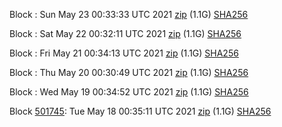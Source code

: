 Block [](https://testnet-insight.dashevo.org/insight/block/): Sun May 23 00:33:33 UTC 2021 [zip](https://dash-bootstrap.ams3.digitaloceanspaces.com/testnet/2021-05-23/bootstrap.dat.zip) (1.1G) [SHA256](https://dash-bootstrap.ams3.digitaloceanspaces.com/testnet/2021-05-23/sha256.txt)

Block [](https://testnet-insight.dashevo.org/insight/block/): Sat May 22 00:32:11 UTC 2021 [zip](https://dash-bootstrap.ams3.digitaloceanspaces.com/testnet/2021-05-22/bootstrap.dat.zip) (1.1G) [SHA256](https://dash-bootstrap.ams3.digitaloceanspaces.com/testnet/2021-05-22/sha256.txt)

Block [](https://testnet-insight.dashevo.org/insight/block/): Fri May 21 00:34:13 UTC 2021 [zip](https://dash-bootstrap.ams3.digitaloceanspaces.com/testnet/2021-05-21/bootstrap.dat.zip) (1.1G) [SHA256](https://dash-bootstrap.ams3.digitaloceanspaces.com/testnet/2021-05-21/sha256.txt)

Block [](https://testnet-insight.dashevo.org/insight/block/): Thu May 20 00:30:49 UTC 2021 [zip](https://dash-bootstrap.ams3.digitaloceanspaces.com/testnet/2021-05-20/bootstrap.dat.zip) (1.1G) [SHA256](https://dash-bootstrap.ams3.digitaloceanspaces.com/testnet/2021-05-20/sha256.txt)

Block [](https://testnet-insight.dashevo.org/insight/block/): Wed May 19 00:34:52 UTC 2021 [zip](https://dash-bootstrap.ams3.digitaloceanspaces.com/testnet/2021-05-19/bootstrap.dat.zip) (1.1G) [SHA256](https://dash-bootstrap.ams3.digitaloceanspaces.com/testnet/2021-05-19/sha256.txt)

Block [501745](https://testnet-insight.dashevo.org/insight/block/000000e72d0a8036c3827230f73eb18676bb0056c9bc9a43fc60b2eed38de166): Tue May 18 00:35:11 UTC 2021 [zip](https://dash-bootstrap.ams3.digitaloceanspaces.com/testnet/2021-05-18/bootstrap.dat.zip) (1.1G) [SHA256](https://dash-bootstrap.ams3.digitaloceanspaces.com/testnet/2021-05-18/sha256.txt)
